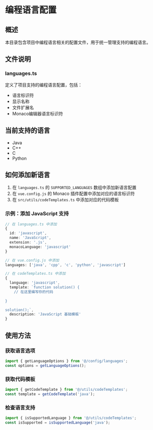 # 编程语言配置

## 概述
本目录包含项目中编程语言相关的配置文件，用于统一管理支持的编程语言。

## 文件说明

### languages.ts
定义了项目支持的编程语言配置，包括：
- 语言标识符
- 显示名称  
- 文件扩展名
- Monaco编辑器语言标识符

## 当前支持的语言
- Java
- C++
- C
- Python

## 如何添加新语言

1. 在 `languages.ts` 的 `SUPPORTED_LANGUAGES` 数组中添加新语言配置
2. 在 `vue.config.js` 的 Monaco 插件配置中添加对应的语言标识符
3. 在 `src/utils/codeTemplates.ts` 中添加对应的代码模板

### 示例：添加 JavaScript 支持

```typescript
// 在 languages.ts 中添加
{
  id: 'javascript',
  name: 'JavaScript',
  extension: '.js',
  monacoLanguage: 'javascript'
}
```

```javascript
// 在 vue.config.js 中添加
languages: ['java', 'cpp', 'c', 'python', 'javascript']
```

```typescript
// 在 codeTemplates.ts 中添加
{
  language: 'javascript',
  template: `function solution() {
    // 在这里编写你的代码
    
}

solution();`,
  description: 'JavaScript 基础模板'
}
```

## 使用方法

### 获取语言选项
```typescript
import { getLanguageOptions } from '@/config/languages';
const options = getLanguageOptions();
```

### 获取代码模板
```typescript
import { getCodeTemplate } from '@/utils/codeTemplates';
const template = getCodeTemplate('java');
```

### 检查语言支持
```typescript
import { isSupportedLanguage } from '@/utils/codeTemplates';
const isSupported = isSupportedLanguage('java');
```

